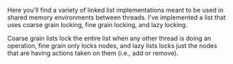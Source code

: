 Here you'll find a variety of linked list implementations meant to be used
in shared memory environments between threads.  I've implemented a list that 
uses coarse grain locking, fine grain locking, and lazy locking. 

Coarse grain lists lock the entire list when any other thread is doing an operation, fine grain only locks nodes, and lazy lists locks just the nodes that are having actions taken on them (i.e., add or remove).
